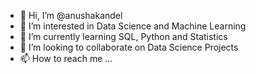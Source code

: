 - 👋 Hi, I’m @anushakandel
- 👀 I’m interested in Data Science and Machine Learning 
- 🌱 I’m currently learning SQL, Python and Statistics
- 💞️ I’m looking to collaborate on Data Science Projects
- 📫 How to reach me ...

<!---
anushakandel/anushakandel is a ✨ special ✨ repository because its `README.md` (this file) appears on your GitHub profile.
You can click the Preview link to take a look at your changes.
--->
